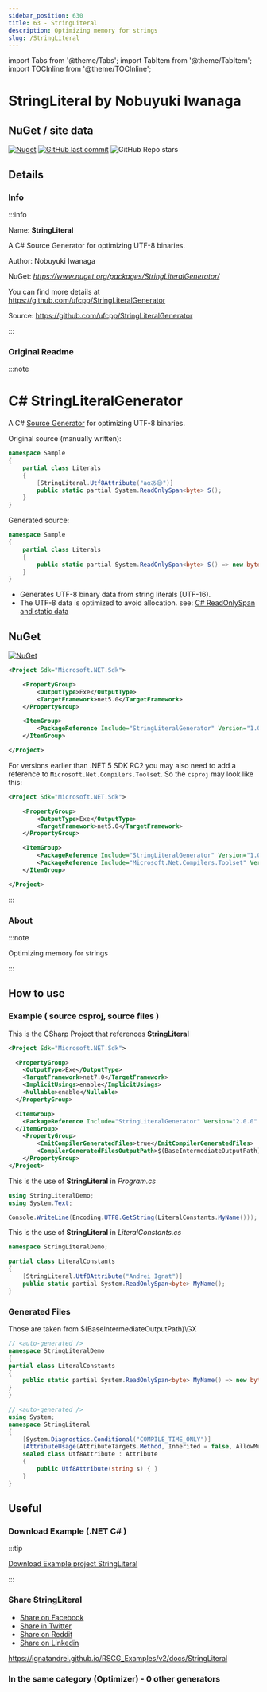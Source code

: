 ```yaml
---
sidebar_position: 630
title: 63 - StringLiteral
description: Optimizing memory for strings
slug: /StringLiteral
---
```

import Tabs from '@theme/Tabs';
import TabItem from '@theme/TabItem';
import TOCInline from '@theme/TOCInline';

# StringLiteral  by Nobuyuki Iwanaga


<TOCInline toc={toc}  />

## NuGet / site data
[![Nuget](https://img.shields.io/nuget/dt/StringLiteralGenerator?label=StringLiteralGenerator)](https://www.nuget.org/packages/StringLiteralGenerator/)
[![GitHub last commit](https://img.shields.io/github/last-commit/ufcpp/StringLiteralGenerator?label=updated)](https://github.com/ufcpp/StringLiteralGenerator)
![GitHub Repo stars](https://img.shields.io/github/stars/ufcpp/StringLiteralGenerator?style=social)

## Details

### Info
:::info

Name: **StringLiteral**

A C# Source Generator for optimizing UTF-8 binaries.

Author: Nobuyuki Iwanaga

NuGet: 
*https://www.nuget.org/packages/StringLiteralGenerator/*   


You can find more details at https://github.com/ufcpp/StringLiteralGenerator

Source: https://github.com/ufcpp/StringLiteralGenerator

:::

### Original Readme
:::note

# C# StringLiteralGenerator

A C# [Source Generator](https://github.com/dotnet/roslyn/blob/master/docs/features/source-generators.md) for optimizing UTF-8 binaries.

Original source (manually written):

```cs
namespace Sample
{
    partial class Literals
    {
        [StringLiteral.Utf8Attribute("aαあ😊")]
        public static partial System.ReadOnlySpan<byte> S();
    }
}
```

Generated source:

```cs
namespace Sample
{
    partial class Literals
    {
        public static partial System.ReadOnlySpan<byte> S() => new byte[] {97, 206, 177, 227, 129, 130, 240, 159, 152, 138, };
    }
}
```

- Generates UTF-8 binary data from string literals (UTF-16).
- The UTF-8 data is optimized to avoid allocation. see: [C# ReadOnlySpan and static data](https://vcsjones.dev/2019/02/01/csharp-readonly-span-bytes-static/)

## NuGet

[![NuGet](https://img.shields.io/nuget/v/StringLiteralGenerator?style=flat-square)](https://www.nuget.org/packages/StringLiteralGenerator)

```xml
<Project Sdk="Microsoft.NET.Sdk">

    <PropertyGroup>
        <OutputType>Exe</OutputType>
        <TargetFramework>net5.0</TargetFramework>
    </PropertyGroup>

    <ItemGroup>
        <PackageReference Include="StringLiteralGenerator" Version="1.0.0" />
    </ItemGroup>

</Project>
```

For versions earlier than .NET 5 SDK RC2 you may also need to add a reference to `Microsoft.Net.Compilers.Toolset`.
So the `csproj` may look like this:
```xml
<Project Sdk="Microsoft.NET.Sdk">

    <PropertyGroup>
        <OutputType>Exe</OutputType>
        <TargetFramework>net5.0</TargetFramework>
    </PropertyGroup>

    <ItemGroup>
        <PackageReference Include="StringLiteralGenerator" Version="1.0.0-preiew" />
        <PackageReference Include="Microsoft.Net.Compilers.Toolset" Version="3.8.0-4.final" PrivateAssets="all" />
    </ItemGroup>

</Project>
```


:::

### About
:::note

Optimizing memory for strings


:::

## How to use

### Example ( source csproj, source files )

<Tabs>

<TabItem value="csproj" label="CSharp Project">

This is the CSharp Project that references **StringLiteral**
```xml showLineNumbers {11}
<Project Sdk="Microsoft.NET.Sdk">

  <PropertyGroup>
    <OutputType>Exe</OutputType>
    <TargetFramework>net7.0</TargetFramework>
    <ImplicitUsings>enable</ImplicitUsings>
    <Nullable>enable</Nullable>
  </PropertyGroup>

  <ItemGroup>
    <PackageReference Include="StringLiteralGenerator" Version="2.0.0" />
  </ItemGroup>
	<PropertyGroup>
		<EmitCompilerGeneratedFiles>true</EmitCompilerGeneratedFiles>
		<CompilerGeneratedFilesOutputPath>$(BaseIntermediateOutputPath)\GX</CompilerGeneratedFilesOutputPath>
	</PropertyGroup>
</Project>

```

</TabItem>

  <TabItem value="D:\gth\RSCG_Examples\v2\rscg_examples\StringLiteral\src\StringLiteralDemo\Program.cs" label="Program.cs" >

  This is the use of **StringLiteral** in *Program.cs*

```csharp showLineNumbers 
using StringLiteralDemo;
using System.Text;

Console.WriteLine(Encoding.UTF8.GetString(LiteralConstants.MyName()));

```
  </TabItem>

  <TabItem value="D:\gth\RSCG_Examples\v2\rscg_examples\StringLiteral\src\StringLiteralDemo\LiteralConstants.cs" label="LiteralConstants.cs" >

  This is the use of **StringLiteral** in *LiteralConstants.cs*

```csharp showLineNumbers 
namespace StringLiteralDemo;

partial class LiteralConstants
{
    [StringLiteral.Utf8Attribute("Andrei Ignat")]
    public static partial System.ReadOnlySpan<byte> MyName();
}

```
  </TabItem>

</Tabs>

### Generated Files

Those are taken from $(BaseIntermediateOutputPath)\GX

<Tabs>


<TabItem value="D:\gth\RSCG_Examples\v2\rscg_examples\StringLiteral\src\StringLiteralDemo\obj\GX\StringLiteralGenerator\StringLiteralGenerator.Utf8StringLiteralGenerator\StringLiteralDemo_LiteralConstants_utf8literal.cs" label="StringLiteralDemo_LiteralConstants_utf8literal.cs" >


```csharp showLineNumbers 
// <auto-generated />
namespace StringLiteralDemo
{
partial class LiteralConstants
{
    public static partial System.ReadOnlySpan<byte> MyName() => new byte[] {65, 110, 100, 114, 101, 105, 32, 73, 103, 110, 97, 116, };
}
}

```

  </TabItem>


<TabItem value="D:\gth\RSCG_Examples\v2\rscg_examples\StringLiteral\src\StringLiteralDemo\obj\GX\StringLiteralGenerator\StringLiteralGenerator.Utf8StringLiteralGenerator\Utf8Attribute.cs" label="Utf8Attribute.cs" >


```csharp showLineNumbers 
// <auto-generated />
using System;
namespace StringLiteral
{
    [System.Diagnostics.Conditional("COMPILE_TIME_ONLY")]
    [AttributeUsage(AttributeTargets.Method, Inherited = false, AllowMultiple = false)]
    sealed class Utf8Attribute : Attribute
    {
        public Utf8Attribute(string s) { }
    }
}

```

  </TabItem>


</Tabs>

## Useful

### Download Example (.NET  C# )

:::tip

[Download Example project StringLiteral ](/sources/StringLiteral.zip)

:::


### Share StringLiteral 

<ul>
  <li><a href="https://www.facebook.com/sharer/sharer.php?u=https%3A%2F%2Fignatandrei.github.io%2FRSCG_Examples%2Fv2%2Fdocs%2FStringLiteral&quote=StringLiteral" title="Share on Facebook" target="_blank">Share on Facebook</a></li>
  <li><a href="https://twitter.com/intent/tweet?source=https%3A%2F%2Fignatandrei.github.io%2FRSCG_Examples%2Fv2%2Fdocs%2FStringLiteral&text=StringLiteral:%20https%3A%2F%2Fignatandrei.github.io%2FRSCG_Examples%2Fv2%2Fdocs%2FStringLiteral" target="_blank" title="Tweet">Share in Twitter</a></li>
  <li><a href="http://www.reddit.com/submit?url=https%3A%2F%2Fignatandrei.github.io%2FRSCG_Examples%2Fv2%2Fdocs%2FStringLiteral&title=StringLiteral" target="_blank" title="Submit to Reddit">Share on Reddit</a></li>
  <li><a href="http://www.linkedin.com/shareArticle?mini=true&url=https%3A%2F%2Fignatandrei.github.io%2FRSCG_Examples%2Fv2%2Fdocs%2FStringLiteral&title=StringLiteral&summary=&source=https%3A%2F%2Fignatandrei.github.io%2FRSCG_Examples%2Fv2%2Fdocs%2FStringLiteral" target="_blank" title="Share on LinkedIn">Share on Linkedin</a></li>
</ul>

https://ignatandrei.github.io/RSCG_Examples/v2/docs/StringLiteral

### In the same category (Optimizer) - 0 other generators

